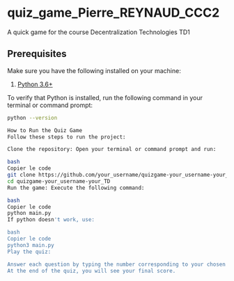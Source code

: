 # quiz_game_Pierre_REYNAUD_CCC2
A quick game for the course Decentralization Technologies TD1
## Prerequisites

Make sure you have the following installed on your machine:
1. [Python 3.6+](https://www.python.org/downloads/)

To verify that Python is installed, run the following command in your terminal or command prompt:
```bash
python --version

How to Run the Quiz Game
Follow these steps to run the project:

Clone the repository: Open your terminal or command prompt and run:

bash
Copier le code
git clone https://github.com/your_username/quizgame-your_username-your_TD.git
cd quizgame-your_username-your_TD
Run the game: Execute the following command:

bash
Copier le code
python main.py
If python doesn't work, use:

bash
Copier le code
python3 main.py
Play the quiz:

Answer each question by typing the number corresponding to your chosen answer and pressing Enter.
At the end of the quiz, you will see your final score.
